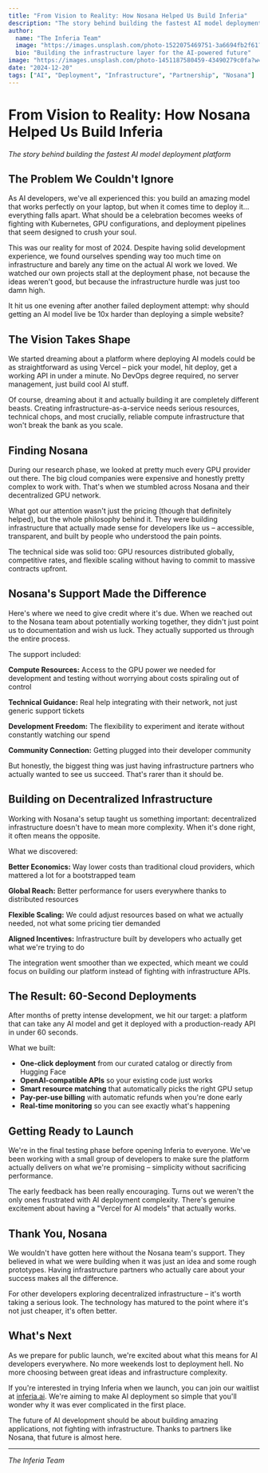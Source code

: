 ```yaml
---
title: "From Vision to Reality: How Nosana Helped Us Build Inferia"
description: "The story behind building the fastest AI model deployment platform"
author:
  name: "The Inferia Team"
  image: "https://images.unsplash.com/photo-1522075469751-3a6694fb2f61?w=100&h=100&fit=crop&crop=face"
  bio: "Building the infrastructure layer for the AI-powered future"
image: "https://images.unsplash.com/photo-1451187580459-43490279c0fa?w=600&h=400&fit=crop"
date: "2024-12-20"
tags: ["AI", "Deployment", "Infrastructure", "Partnership", "Nosana"]
---
```


# From Vision to Reality: How Nosana Helped Us Build Inferia

*The story behind building the fastest AI model deployment platform*

## The Problem We Couldn't Ignore

As AI developers, we've all experienced this: you build an amazing model that works perfectly on your laptop, but when it comes time to deploy it... everything falls apart. What should be a celebration becomes weeks of fighting with Kubernetes, GPU configurations, and deployment pipelines that seem designed to crush your soul.

This was our reality for most of 2024. Despite having solid development experience, we found ourselves spending way too much time on infrastructure and barely any time on the actual AI work we loved. We watched our own projects stall at the deployment phase, not because the ideas weren't good, but because the infrastructure hurdle was just too damn high.

It hit us one evening after another failed deployment attempt: why should getting an AI model live be 10x harder than deploying a simple website?

## The Vision Takes Shape

We started dreaming about a platform where deploying AI models could be as straightforward as using Vercel – pick your model, hit deploy, get a working API in under a minute. No DevOps degree required, no server management, just build cool AI stuff.

Of course, dreaming about it and actually building it are completely different beasts. Creating infrastructure-as-a-service needs serious resources, technical chops, and most crucially, reliable compute infrastructure that won't break the bank as you scale.

## Finding Nosana

During our research phase, we looked at pretty much every GPU provider out there. The big cloud companies were expensive and honestly pretty complex to work with. That's when we stumbled across Nosana and their decentralized GPU network.

What got our attention wasn't just the pricing (though that definitely helped), but the whole philosophy behind it. They were building infrastructure that actually made sense for developers like us – accessible, transparent, and built by people who understood the pain points.

The technical side was solid too: GPU resources distributed globally, competitive rates, and flexible scaling without having to commit to massive contracts upfront.

## Nosana's Support Made the Difference

Here's where we need to give credit where it's due. When we reached out to the Nosana team about potentially working together, they didn't just point us to documentation and wish us luck. They actually supported us through the entire process.

The support included:

**Compute Resources:** Access to the GPU power we needed for development and testing without worrying about costs spiraling out of control

**Technical Guidance:** Real help integrating with their network, not just generic support tickets

**Development Freedom:** The flexibility to experiment and iterate without constantly watching our spend

**Community Connection:** Getting plugged into their developer community

But honestly, the biggest thing was just having infrastructure partners who actually wanted to see us succeed. That's rarer than it should be.

## Building on Decentralized Infrastructure

Working with Nosana's setup taught us something important: decentralized infrastructure doesn't have to mean more complexity. When it's done right, it often means the opposite.

What we discovered:

**Better Economics:** Way lower costs than traditional cloud providers, which mattered a lot for a bootstrapped team

**Global Reach:** Better performance for users everywhere thanks to distributed resources

**Flexible Scaling:** We could adjust resources based on what we actually needed, not what some pricing tier demanded

**Aligned Incentives:** Infrastructure built by developers who actually get what we're trying to do

The integration went smoother than we expected, which meant we could focus on building our platform instead of fighting with infrastructure APIs.

## The Result: 60-Second Deployments

After months of pretty intense development, we hit our target: a platform that can take any AI model and get it deployed with a production-ready API in under 60 seconds.

What we built:

- **One-click deployment** from our curated catalog or directly from Hugging Face
- **OpenAI-compatible APIs** so your existing code just works
- **Smart resource matching** that automatically picks the right GPU setup
- **Pay-per-use billing** with automatic refunds when you're done early
- **Real-time monitoring** so you can see exactly what's happening

## Getting Ready to Launch

We're in the final testing phase before opening Inferia to everyone. We've been working with a small group of developers to make sure the platform actually delivers on what we're promising – simplicity without sacrificing performance.

The early feedback has been really encouraging. Turns out we weren't the only ones frustrated with AI deployment complexity. There's genuine excitement about having a "Vercel for AI models" that actually works.

## Thank You, Nosana

We wouldn't have gotten here without the Nosana team's support. They believed in what we were building when it was just an idea and some rough prototypes. Having infrastructure partners who actually care about your success makes all the difference.

For other developers exploring decentralized infrastructure – it's worth taking a serious look. The technology has matured to the point where it's not just cheaper, it's often better.

## What's Next

As we prepare for public launch, we're excited about what this means for AI developers everywhere. No more weekends lost to deployment hell. No more choosing between great ideas and infrastructure complexity.

If you're interested in trying Inferia when we launch, you can join our waitlist at [inferia.ai](https://inferia.ai). We're aiming to make AI deployment so simple that you'll wonder why it was ever complicated in the first place.

The future of AI development should be about building amazing applications, not fighting with infrastructure. Thanks to partners like Nosana, that future is almost here.

---

*The Inferia Team*

